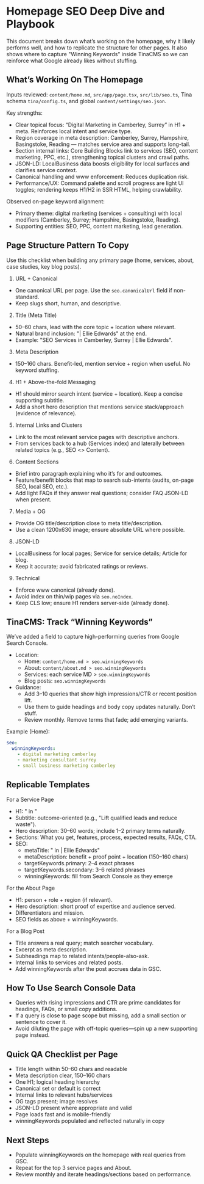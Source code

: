 # Homepage SEO Deep Dive and Playbook

This document breaks down what’s working on the homepage, why it likely performs well, and how to replicate the structure for other pages. It also shows where to capture "Winning Keywords" inside TinaCMS so we can reinforce what Google already likes without stuffing.

## What’s Working On The Homepage

Inputs reviewed: `content/home.md`, `src/app/page.tsx`, `src/lib/seo.ts`, Tina schema `tina/config.ts`, and global `content/settings/seo.json`.

Key strengths:
- Clear topical focus: “Digital Marketing in Camberley, Surrey” in H1 + meta. Reinforces local intent and service type.
- Region coverage in meta description: Camberley, Surrey, Hampshire, Basingstoke, Reading — matches service area and supports long-tail.
- Section internal links: Core Building Blocks link to services (SEO, content marketing, PPC, etc.), strengthening topical clusters and crawl paths.
- JSON-LD: LocalBusiness data boosts eligibility for local surfaces and clarifies service context.
- Canonical handling and www enforcement: Reduces duplication risk.
- Performance/UX: Command palette and scroll progress are light UI toggles; rendering keeps H1/H2 in SSR HTML, helping crawlability.

Observed on-page keyword alignment:
- Primary theme: digital marketing (services + consulting) with local modifiers (Camberley, Surrey; Hampshire, Basingstoke, Reading).
- Supporting entities: SEO, PPC, content marketing, lead generation.

## Page Structure Pattern To Copy

Use this checklist when building any primary page (home, services, about, case studies, key blog posts).

1) URL + Canonical
- One canonical URL per page. Use the `seo.canonicalUrl` field if non-standard.
- Keep slugs short, human, and descriptive.

2) Title (Meta Title)
- 50–60 chars, lead with the core topic + location where relevant.
- Natural brand inclusion: "| Ellie Edwards" at the end.
- Example: "SEO Services in Camberley, Surrey | Ellie Edwards".

3) Meta Description
- 150–160 chars. Benefit-led, mention service + region when useful. No keyword stuffing.

4) H1 + Above-the-fold Messaging
- H1 should mirror search intent (service + location). Keep a concise supporting subtitle.
- Add a short hero description that mentions service stack/approach (evidence of relevance).

5) Internal Links and Clusters
- Link to the most relevant service pages with descriptive anchors.
- From services back to a hub (Services index) and laterally between related topics (e.g., SEO <> Content).

6) Content Sections
- Brief intro paragraph explaining who it’s for and outcomes.
- Feature/benefit blocks that map to search sub-intents (audits, on-page SEO, local SEO, etc.).
- Add light FAQs if they answer real questions; consider FAQ JSON-LD when present.

7) Media + OG
- Provide OG title/description close to meta title/description.
- Use a clean 1200x630 image; ensure absolute URL where possible.

8) JSON-LD
- LocalBusiness for local pages; Service for service details; Article for blog.
- Keep it accurate; avoid fabricated ratings or reviews.

9) Technical
- Enforce www canonical (already done).
- Avoid index on thin/wip pages via `seo.noIndex`.
- Keep CLS low; ensure H1 renders server-side (already done).

## TinaCMS: Track “Winning Keywords”

We’ve added a field to capture high-performing queries from Google Search Console.
- Location:
  - Home: `content/home.md > seo.winningKeywords`
  - About: `content/about.md > seo.winningKeywords`
  - Services: each service MD > `seo.winningKeywords`
  - Blog posts: `seo.winningKeywords`
- Guidance:
  - Add 3–10 queries that show high impressions/CTR or recent position lift.
  - Use them to guide headings and body copy updates naturally. Don’t stuff.
  - Review monthly. Remove terms that fade; add emerging variants.

Example (Home):
```yaml
seo:
  winningKeywords:
    - digital marketing camberley
    - marketing consultant surrey
    - small business marketing camberley
```

## Replicable Templates

For a Service Page
- H1: "<Service> in <Primary Location>"
- Subtitle: outcome-oriented (e.g., "Lift qualified leads and reduce waste").
- Hero description: 30–60 words; include 1–2 primary terms naturally.
- Sections: What you get, features, process, expected results, FAQs, CTA.
- SEO:
  - metaTitle: "<Service> in <Location> | Ellie Edwards"
  - metaDescription: benefit + proof point + location (150–160 chars)
  - targetKeywords.primary: 2–4 exact phrases
  - targetKeywords.secondary: 3–6 related phrases
  - winningKeywords: fill from Search Console as they emerge

For the About Page
- H1: person + role + region (if relevant).
- Hero description: short proof of expertise and audience served.
- Differentiators and mission.
- SEO fields as above + winningKeywords.

For a Blog Post
- Title answers a real query; match searcher vocabulary.
- Excerpt as meta description.
- Subheadings map to related intents/people-also-ask.
- Internal links to services and related posts.
- Add winningKeywords after the post accrues data in GSC.

## How To Use Search Console Data

- Queries with rising impressions and CTR are prime candidates for headings, FAQs, or small copy additions.
- If a query is close to page scope but missing, add a small section or sentence to cover it.
- Avoid diluting the page with off-topic queries—spin up a new supporting page instead.

## Quick QA Checklist per Page

- Title length within 50–60 chars and readable
- Meta description clear, 150–160 chars
- One H1; logical heading hierarchy
- Canonical set or default is correct
- Internal links to relevant hubs/services
- OG tags present; image resolves
- JSON-LD present where appropriate and valid
- Page loads fast and is mobile-friendly
- winningKeywords populated and reflected naturally in copy

## Next Steps

- Populate winningKeywords on the homepage with real queries from GSC.
- Repeat for the top 3 service pages and About.
- Review monthly and iterate headings/sections based on performance.
